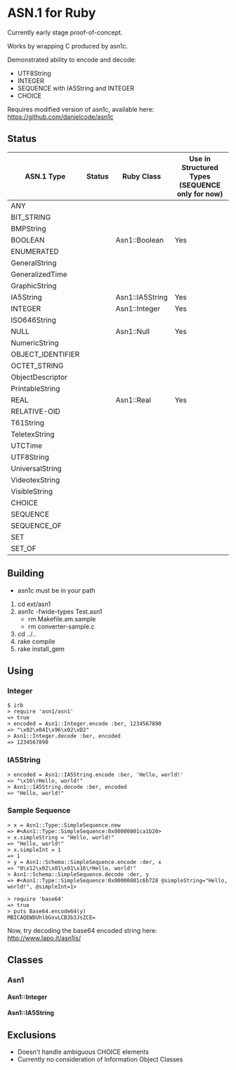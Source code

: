 ASN.1 for Ruby
==============

Currently early stage proof-of-concept.

Works by wrapping C produced by asn1c.

Demonstrated ability to encode and decode:
* UTF8String
* INTEGER
* SEQUENCE with IA5String and INTEGER
* CHOICE

Requires modified version of asn1c, available here:
https://github.com/danielcode/asn1c

Status
------
| ASN.1 Type        | Status      | Ruby Class      | Use in Structured Types (SEQUENCE only for now) |
|-------------------|-------------|-----------------|-------------------------------------------------|
| ANY               |             |                 |                                                 |
| BIT_STRING        |             |                 |                                                 |
| BMPString         |             |                 |                                                 |
| BOOLEAN           |             | Asn1::Boolean   | Yes                                             |
| ENUMERATED        |             |                 |                                                 |
| GeneralString     |             |                 |                                                 |
| GeneralizedTime   |             |                 |                                                 |
| GraphicString     |             |                 |                                                 |
| IA5String         |             | Asn1::IA5String | Yes                                             |
| INTEGER           |             | Asn1::Integer   | Yes                                             |
| ISO646String      |             |                 |                                                 |
| NULL              |             | Asn1::Null      | Yes                                             |
| NumericString     |             |                 |                                                 |
| OBJECT_IDENTIFIER |             |                 |                                                 |
| OCTET_STRING      |             |                 |                                                 |
| ObjectDescriptor  |             |                 |                                                 |
| PrintableString   |             |                 |                                                 |
| REAL              |             | Asn1::Real      | Yes                                             |
| RELATIVE-OID      |             |                 |                                                 |
| T61String         |             |                 |                                                 |
| TeletexString     |             |                 |                                                 |
| UTCTime           |             |                 |                                                 |
| UTF8String        |             |                 |                                                 |
| UniversalString   |             |                 |                                                 |
| VideotexString    |             |                 |                                                 |
| VisibleString     |             |                 |                                                 |
| CHOICE            |             |                 |                                                 |
| SEQUENCE          |             |                 |                                                 |
| SEQUENCE_OF       |             |                 |                                                 |
| SET               |             |                 |                                                 |
| SET_OF            |             |                 |                                                 |


Building
--------
* asn1c must be in your path

1. cd ext/asn1
2. asn1c -fwide-types Test.asn1
   * rm Makefile.am.sample
   * rm converter-sample.c
3. cd ../..
4. rake compile
5. rake install_gem

Using
-------
### Integer
    $ irb
    > require 'asn1/asn1'
    => true
    > encoded = Asn1::Integer.encode :ber, 1234567890
    => "\x02\x04I\x96\x02\xD2"
    > Asn1::Integer.decode :ber, encoded
    => 1234567890

### IA5String
    > encoded = Asn1::IA5String.encode :ber, 'Hello, world!'
    => "\x16\rHello, world!"
    > Asn1::IA5String.decode :ber, encoded
    => "Hello, world!"

### Sample Sequence
    > x = Asn1::Type::SimpleSequence.new
    => #<Asn1::Type::SimpleSequence:0x00000801ca1b20>
    > x.simpleString = "Hello, world!"
    => "Hello, world!"
    > x.simpleInt = 1
    => 1
    > y = Asn1::Schema::SimpleSequence.encode :der, x
    => "0\x12\x02\x01\x01\x16\rHello, world!"
    > Asn1::Schema::SimpleSequence.decode :der, y
    => #<Asn1::Type::SimpleSequence:0x00000801c6b728 @simpleString="Hello, world!", @simpleInt=1>

    > require 'base64'
    => true
    > puts Base64.encode64(y)
    MBICAQEWDUhlbGxvLCB3b3JsZCE=

Now, try decoding the base64 encoded string here: http://www.lapo.it/asn1js/


Classes
-------

### Asn1

#### Asn1::Integer

#### Asn1::IA5String

Exclusions
----------
* Doesn't handle ambiguous CHOICE elements
* Currently no consideration of Information Object Classes

